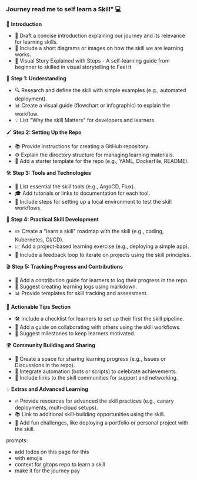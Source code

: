 ### Journey read me to self learn a Skill" 💻  

📖 **Introduction**  
- 📝 Draft a concise introduction explaining our journey and its relevance for learning skills.  
- 🎥 Include a short diagrams or images on how the skill we are learning works.
- 🚀 Visual Story Explained with Steps - A self-learning guide from beginner to skilled in visual storytelling to Feel it

🎨 **Step 1: Understanding**  
- 🔍 Research and define the skill with simple examples (e.g., automated deployment).  
- 📊 Create a visual guide (flowchart or infographic) to explain the workflow.  
- 💡 List "Why the skill Matters" for developers and learners.  

🖌️ **Step 2: Setting Up the Repo**  
- 📚 Provide instructions for creating a GitHub repository.  
- ⚙️ Explain the directory structure for managing learning materials.  
- 🚀 Add a starter template for the repo (e.g., YAML, Dockerfile, README).  

🛠️ **Step 3: Tools and Technologies**  
- 🔧 List essential the skill tools (e.g., ArgoCD, Flux).  
- 🎓 Add tutorials or links to documentation for each tool.  
- 🧪 Include steps for setting up a local environment to test the skill workflows.  

🌟 **Step 4: Practical Skill Development**  
- ✏️ Create a "learn a skill" roadmap with the skill (e.g., coding, Kubernetes, CI/CD).  
- 📈 Add a project-based learning exercise (e.g., deploying a simple app).  
- 📜 Include a feedback loop to iterate on projects using the skill principles.  

🎬 **Step 5: Tracking Progress and Contributions**  
- 📂 Add a contribution guide for learners to log their progress in the repo.  
- 📝 Suggest creating learning logs using markdown.  
- 📊 Provide templates for skill tracking and assessment.  

📌 **Actionable Tips Section**  
- 🛠️ Include a checklist for learners to set up their first the skill pipeline.  
- 🤝 Add a guide on collaborating with others using the skill workflows.  
- 🎯 Suggest milestones to keep learners motivated.  

🌍 **Community Building and Sharing**  
- 🌟 Create a space for sharing learning progress (e.g., Issues or Discussions in the repo).  
- 🤖 Integrate automation (bots or scripts) to celebrate achievements.  
- 📣 Include links to the skill communities for support and networking.  

💡 **Extras and Advanced Learning**  
- 🔥 Provide resources for advanced the skill practices (e.g., canary deployments, multi-cloud setups).  
- 📚 Link to additional skill-building opportunities using the skill.  
- 🧩 Add fun challenges, like deploying a portfolio or personal project with the skill.  




prompts:
- add todos on this page for this
- with emojis
- context for gitops repo to learn a skill
- make it for the journey pay